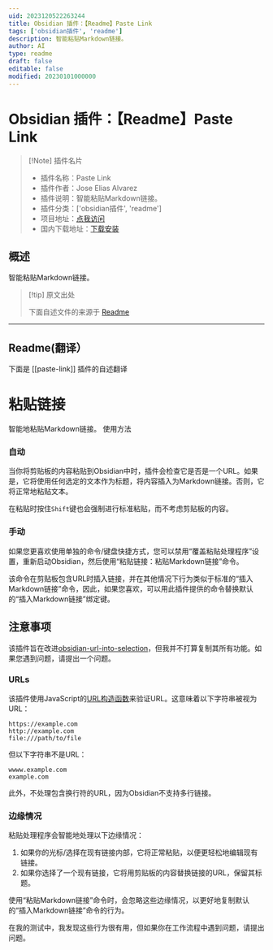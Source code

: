 ```yaml
---
uid: 2023120522263244
title: Obsidian 插件：【Readme】Paste Link
tags: ['obsidian插件', 'readme']
description: 智能粘贴Markdown链接。
author: AI
type: readme
draft: false
editable: false
modified: 20230101000000
---
```


# Obsidian 插件：【Readme】Paste Link

> [!Note] 插件名片
> - 插件名称：Paste Link
> - 插件作者：Jose Elias Alvarez
> - 插件说明：智能粘贴Markdown链接。
> - 插件分类：['obsidian插件', 'readme']
> - 项目地址：[点我访问](https://github.com/jose-elias-alvarez/obsidian-paste-link)
> - 国内下载地址：[下载安装](https://pkmer.cn/products/plugin/pluginMarket/?paste-link)

## 概述

智能粘贴Markdown链接。



> [!tip] 原文出处
> 
>下面自述文件的来源于 [Readme](https://ghproxy.net/https://raw.githubusercontent.com/jose-elias-alvarez/obsidian-paste-link/master/README.md)
> 

---

## Readme(翻译）

下面是 [[paste-link]] 插件的自述翻译


# 粘贴链接

智能地粘贴Markdown链接。
使用方法
### 自动

当你将剪贴板的内容粘贴到Obsidian中时，插件会检查它是否是一个URL。如果是，它将使用任何选定的文本作为标题，将内容插入为Markdown链接。否则，它将正常地粘贴文本。

在粘贴时按住`Shift`键也会强制进行标准粘贴，而不考虑剪贴板的内容。
### 手动

如果您更喜欢使用单独的命令/键盘快捷方式，您可以禁用“覆盖粘贴处理程序”设置，重新启动Obsidian，然后使用“粘贴链接：粘贴Markdown链接”命令。

该命令在剪贴板包含URL时插入链接，并在其他情况下行为类似于标准的“插入Markdown链接”命令，因此，如果您喜欢，可以用此插件提供的命令替换默认的“插入Markdown链接”绑定键。
## 注意事项

该插件旨在改进[obsidian-url-into-selection](https://github.com/denolehov/obsidian-url-into-selection)，但我并不打算复制其所有功能。如果您遇到问题，请提出一个问题。
### URLs

该插件使用JavaScript的[URL构造函数](https://developer.mozilla.org/en-US/docs/Web/API/URL/URL)来验证URL。这意味着以下字符串被视为URL：

```
https://example.com
http://example.com
file:///path/to/file
```

但以下字符串不是URL：

```
wwww.example.com
example.com
```

此外，不处理包含换行符的URL，因为Obsidian不支持多行链接。
### 边缘情况

粘贴处理程序会智能地处理以下边缘情况：

1. 如果你的光标/选择在现有链接内部，它将正常粘贴，以便更轻松地编辑现有链接。
2. 如果你选择了一个现有链接，它将用剪贴板的内容替换链接的URL，保留其标题。

使用“粘贴Markdown链接”命令时，会忽略这些边缘情况，以更好地复制默认的“插入Markdown链接”命令的行为。

在我的测试中，我发现这些行为很有用，但如果你在工作流程中遇到问题，请提出问题。



